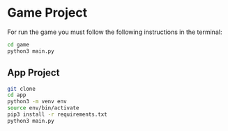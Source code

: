 # Game Project

For run the game you must follow the following instructions in the terminal:

``` sh
cd game
python3 main.py

```
## App Project

``` sh
git clone
cd app
python3 -m venv env
source env/bin/activate
pip3 install -r requirements.txt 
python3 main.py

```